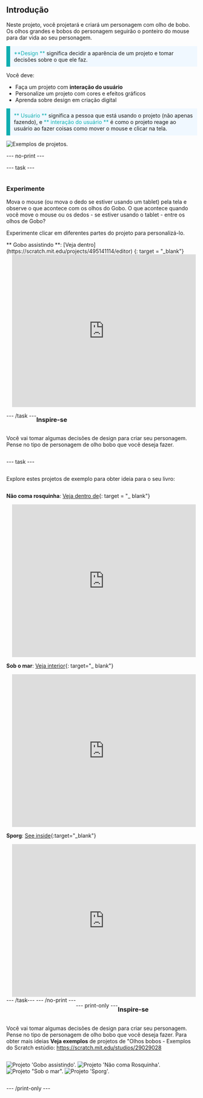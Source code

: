 ## Introdução

Neste projeto, você projetará e criará um personagem com olho de bobo. Os olhos grandes e bobos do personagem seguirão o ponteiro do mouse para dar vida ao seu personagem.

<p style="border-left: solid; border-width:10px; border-color: #0faeb0; background-color: aliceblue; padding: 10px;">
<span style="color: #0faeb0">**Design **</span> significa decidir a aparência de um projeto e tomar decisões sobre o que ele faz. 
</p>

Você deve:
+ Faça um projeto com **interação do usuário**
+ Personalize um projeto com cores e efeitos gráficos
+ Aprenda sobre design em criação digital

<p style="border-left: solid; border-width:10px; border-color: #0faeb0; background-color: aliceblue; padding: 10px;">
<span style="color: #0faeb0">** Usuário **</span> significa a pessoa que está usando o projeto (não apenas fazendo), e <span style="color: #0faeb0">** interação do usuário **</span> é como o projeto reage ao usuário ao fazer coisas como mover o mouse e clicar na tela. 
</p>

![Exemplos de projetos.](images/showcase-line.png)

--- no-print ---

--- task ---

<div style="display: flex; flex-wrap: wrap">
<div style="flex-basis: 175px; flex-grow: 1">  

### Experimente 

Mova o mouse (ou mova o dedo se estiver usando um tablet) pela tela e observe o que acontece com os olhos do Gobo. O que acontece quando você move o mouse ou os dedos - se estiver usando o tablet - entre os olhos de Gobo? 
  
Experimente clicar em diferentes partes do projeto para personalizá-lo.

</div>
<div>
** Gobo assistindo **: [Veja dentro] (https://scratch.mit.edu/projects/495141114/editor) {: target = "_blank"}
<div class="scratch-preview" style="margin-left: 15px;">
  <iframe allowtransparency="true" width="485" height="402" src="https://scratch.mit.edu/projects/embed/495141114/?autostart=false" frameborder="0"></iframe>
</div>

</div>

--- /task ---

### Inspire-se

Você vai tomar algumas decisões de design para criar seu personagem. Pense no tipo de personagem de olho bobo que você deseja fazer.

--- task ---

Explore estes projetos de exemplo para obter ideia para o seu livro:

**Não coma rosquinha**: [Veja dentro de](https://scratch.mit.edu/projects/495865093/editor){: target = "_ blank"}
<div class="scratch-preview" style="margin-left: 15px;">
  <iframe allowtransparency="true" width="485" height="402" src="https://scratch.mit.edu/projects/embed/495865093/?autostart=false" frameborder="0"></iframe>
</div>

**Sob o mar**: [Veja interior](https://scratch.mit.edu/projects/495866460/editor){: target="_ blank"}
<div class="scratch-preview" style="margin-left: 15px;">
  <iframe allowtransparency="true" width="485" height="402" src="https://scratch.mit.edu/projects/embed/495866460/?autostart=false" frameborder="0"></iframe>
</div>

**Sporg**: [See inside](https://scratch.mit.edu/projects/495865892/editor){:target="_blank"}
<div class="scratch-preview" style="margin-left: 15px;">
  <iframe allowtransparency="true" width="485" height="402" src="https://scratch.mit.edu/projects/embed/495865892/?autostart=false" frameborder="0"></iframe>
</div>
--- /task--- --- /no-print ---

--- print-only ---

### Inspire-se

Você vai tomar algumas decisões de design para criar seu personagem. Pense no tipo de personagem de olho bobo que você deseja fazer. Para obter mais ideias **Veja exemplos** de projetos de "Olhos bobos - Exemplos do Scratch estúdio: https://scratch.mit.edu/studios/29029028

![Projeto 'Gobo assistindo'.](images/gobo-watching.png) ![Projeto 'Não coma Rosquinha'.](images/dont-eat-donut.png) ![Projeto "Sob o mar".](images/under-the-sea.png) ![Projeto 'Sporg'.](images/sporg.png)

--- /print-only ---

 

